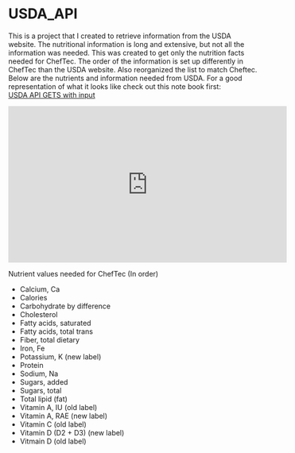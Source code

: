 # USDA_API

This is a project that I created to retrieve information from the USDA website. 
The nutritional information is long and extensive, but not all the information was needed. This was created to get only the nutrition facts needed for ChefTec.
The order of the information is set up differently in ChefTec than the USDA website. Also reorganized the list to match Cheftec.
Below are the nutrients and information needed from USDA.
For a good representation of what it looks like check out this note book first:<br>
[USDA API GETS with input](USDA_API_GETS_with_input.ipynb)

<iframe width="560" height="315" src="https://www.youtube.com/embed/EgU7TDzCM4c" title="YouTube video player" frameborder="0" allow="accelerometer; autoplay; clipboard-write; encrypted-media; gyroscope; picture-in-picture" allowfullscreen></iframe>

Nutrient values needed for ChefTec (In order)
- Calcium, Ca
- Calories
- Carbohydrate by difference
- Cholesterol
- Fatty acids, saturated
- Fatty acids, total trans
- Fiber, total dietary
- Iron, Fe
- Potassium, K (new label)
- Protein
- Sodium, Na
- Sugars, added
- Sugars, total
- Total lipid (fat)
- Vitamin A, IU (old label)
- Vitamin A, RAE (new label)
- Vitamin C (old label)
- Vitamin D (D2 + D3) (new label)
- Vitmain D (old label)

